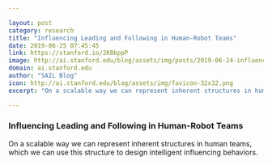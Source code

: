```yaml
---

layout: post
category: research
title: "Influencing Leading and Following in Human-Robot Teams"
date: 2019-06-25 07:45:45
link: https://stanford.io/2KBbppP
image: http://ai.stanford.edu/blog/assets/img/posts/2019-06-24-influencelead/examples.png
domain: ai.stanford.edu
author: "SAIL Blog"
icon: http://ai.stanford.edu/blog/assets/img/favicon-32x32.png
excerpt: "On a scalable way we can represent inherent structures in human teams, which we can use this structure to design intelligent influencing behaviors."

---
```


### Influencing Leading and Following in Human-Robot Teams

On a scalable way we can represent inherent structures in human teams, which we can use this structure to design intelligent influencing behaviors.